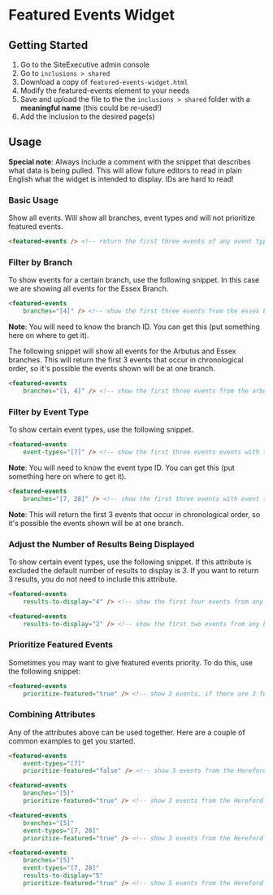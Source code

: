 # Featured Events Widget

## Getting Started

1. Go to the SiteExecutive admin console
1. Go to `inclusions > shared`
1. Download a copy of `featured-events-widget.html`
1. Modify the featured-events element to your needs
1. Save and upload the file to the the `inclusions > shared` folder with a **meaningful name** (this could be re-used!)
1. Add the inclusion to the desired page(s)


## Usage
**Special note**: Always include a comment with the snippet that describes what data is being pulled. This will allow future editors to read in plain English what the widget is intended to display. IDs are hard to read!

### Basic Usage
Show all events. Will show all branches, event types and will not prioritize featured events.
```html
<featured-events /> <!-- return the first three events of any event type and from any library branch -->
```

### Filter by Branch
To show events for a certain branch, use the following snippet. In this case we are showing all events for the Essex Branch.
```html
<featured-events
    branches="[4]" /> <!-- show the first three events from the essex branch -->
```
**Note**: You will need to know the branch ID. You can get this (put something here on where to get it).

The following snippet will show all events for the Arbutus and Essex branches. This will return the first 3 events that occur in chronological order, so it's possible the events shown will be at one branch.
```html
<featured-events
    branches="[1, 4]" /> <!-- show the first three events from the arbutus and essex branches -->
```

### Filter by Event Type
To show certain event types, use the following snippet.
```html
<featured-events
    event-types="[7]" /> <!-- show the first three events events with the event type family -->
```
**Note**: You will need to know the event type ID. You can get this (put something here on where to get it).

```html
<featured-events
    branches="[7, 28]" /> <!-- show the first three events with event types of 'Family' and 'Story Time' -->
```
**Note**: This will return the first 3 events that occur in chronological order, so it's possible the events shown will be at one branch.

### Adjust the Number of Results Being Displayed
To show certain event types, use the following snippet. If this attribute is excluded the default number of results to display is *3*. If you want to return 3 results, you do not need to include this attribute.
```html
<featured-events
    results-to-display="4" /> <!-- show the first four events from any branch -->
```

```html
<featured-events
    results-to-display="2" /> <!-- show the first two events from any branch -->
```

### Prioritize Featured Events
Sometimes you may want to give featured events priority. To do this, use the following snippet:
```html
<featured-events
    prioritize-featured="true" /> <!-- show 3 events, if there are 3 featured events all will be featured, otherwise it will return any featured events and then non featured events that add up to 3 and display in chronilogical order -->
```

### Combining Attributes
Any of the attributes above can be used together. Here are a couple of common examples to get you started.
```html
<featured-events
    event-types="[7]"
    prioritize-featured="false" /> <!-- show 3 events from the Hereford Branch, with the event type of 'Family'  -->
```

```html
<featured-events
    branches="[5]"
    prioritize-featured="true" /> <!-- show 3 events from the Hereford Branch, where featured content will be displayed if available  -->
```

```html
<featured-events
    branches="[5]"
    event-types="[7, 28]"
    prioritize-featured="true" /> <!-- show 3 events from the Hereford Branch, where featured content will be displayed if available, and those events will either by of the event type 'Family' or 'Story Time'  -->
```

```html
<featured-events
    branches="[5]"
    event-types="[7, 28]"
    results-to-display="5"
    prioritize-featured="true" /> <!-- show 5 events from the Hereford Branch, where featured content will be displayed if available, and those events will either by of the event type 'Family' or 'Story Time'  -->
```
